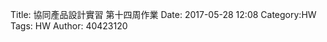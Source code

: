 Title: 協同產品設計實習 第十四周作業
Date: 2017-05-28 12:08
Category:HW
Tags: HW
Author: 40423120 



<!-- PELICAN_END_SUMMARY -->








